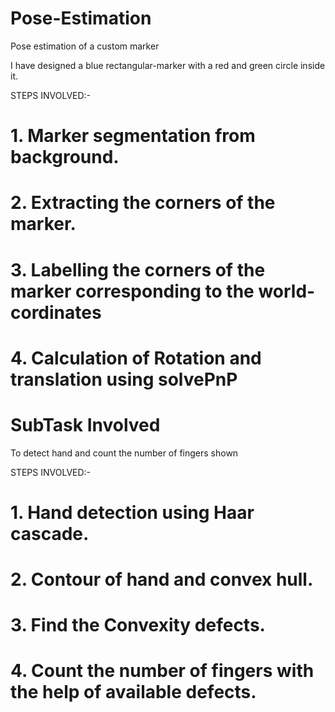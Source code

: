 # Pose-Estimation

Pose estimation of a custom marker

I have designed a blue rectangular-marker with a red and green circle inside it.

STEPS INVOLVED:-

# 1. Marker segmentation from background.
# 2. Extracting the corners of the marker.
# 3. Labelling the corners of the marker corresponding to the world-cordinates
# 4. Calculation of Rotation and translation using solvePnP

# SubTask Involved
To detect hand and count the number of fingers shown 

STEPS INVOLVED:-

# 1. Hand detection using Haar cascade.
# 2. Contour of hand and convex hull.
# 3. Find the Convexity defects.
# 4. Count the number of fingers with the help of available defects.
